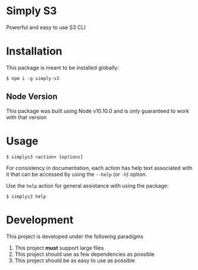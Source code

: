 # Simply S3
Powerful and easy to use S3 CLI

# Installation
This package is meant to be installed globally:
```
$ npm i -g simply-s3
```

## Node Version
This package was built using Node v10.10.0 and is only guaranteed to work with that version

# Usage
```
$ simplys3 <action> [options]
```

For consistency in documentation, each action has help text associated with it that can be accessed by using the `--help` (or `-h`) option.

Use the `help` action for general assistance with using the package:
```
$ simplys3 help
```

# Development
This project is developed under the following paradigms
1. This project **must** support large files
2. This project should use as few dependencies as possible
3. This project should be as easy to use as possible
